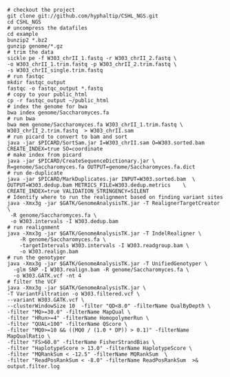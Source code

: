 
	# checkout the project
	git clone git://github.com/hyphaltip/CSHL_NGS.git
	cd CSHL_NGS
	# uncompress the datafiles
	cd example
	bunzip2 *.bz2
	gunzip genome/*.gz
	# trim the data
	sickle pe -f W303_chrII_1.fastq -r W303_chrII_2.fastq \
	-o W303_chrII_1.trim.fastq -p W303_chrII_2.trim.fastq \
	-s W303_chrII_single.trim.fastq
	# run fastqc
	mkdir fastqc_output	
	fastqc -o fastqc_output *.fastq
	# copy to your public_html
	cp -r fastqc_output ~/public_html
	# index the genome for bwa
	bwa index genome/Saccharomyces.fa
	# run bwa
	bwa mem genome/Saccharomyces.fa W303_chrII_1.trim.fastq \
	W303_chrII_2.trim.fastq  > W303_chrII.sam
	# run picard to convert to bam and sort
	java -jar $PICARD/SortSam.jar I=W303_chrII.sam O=W303.sorted.bam CREATE_INDEX=true SO=coordinate
	# make index from picard
	java -jar $PICARD/CreateSequenceDictionary.jar \
	R=genome/Saccharomyces.fa OUTPUT=genome/Saccharomyces.fa.dict	
    # run de-duplicate
	java -jar $PICARD/MarkDuplicates.jar INPUT=W303.sorted.bam  \
	OUTPUT=W303.dedup.bam METRICS_FILE=W303.dedup.metrics    \
	CREATE_INDEX=true VALIDATION_STRINGENCY=SILENT
	# Identify where to run the realignment based on finding variant sites
	java -Xmx3g -jar $GATK/GenomeAnalysisTK.jar -T RealignerTargetCreator \
     -R genome/Saccharomyces.fa \
     -o W303.intervals -I W303.dedup.bam
	# run realignment
	java -Xmx3g -jar $GATK/GenomeAnalysisTK.jar -T IndelRealigner \
		-R genome/Saccharomyces.fa \
		-targetIntervals W303.intervals -I W303.readgroup.bam \
		-o W303.realign.bam
	# run the genotyper
	java -Xmx3g -jar $GATK/GenomeAnalysisTK.jar -T UnifiedGenotyper \
      -glm SNP -I W303.realign.bam -R genome/Saccharomyces.fa \
      -o W303.GATK.vcf -nt 4
	# filter the VCF
	java -Xmx3g -jar $GATK/GenomeAnalysisTK.jar \
    -T VariantFiltration -o W303.filtered.vcf \
    --variant W303.GATK.vcf \
    --clusterWindowSize 10  -filter "QD<8.0" -filterName QualByDepth \
    -filter "MQ>=30.0" -filterName MapQual \
    -filter "HRun>=4" -filterName HomopolymerRun \
    -filter "QUAL<100" -filterName QScore \
    -filter "MQ0>=10 && ((MQ0 / (1.0 * DP)) > 0.1)" -filterName MapQualRatio \
    -filter "FS>60.0" -filterName FisherStrandBias \
    -filter "HaplotypeScore > 13.0" -filterName HaplotypeScore \
    -filter "MQRankSum < -12.5" -filterName MQRankSum  \
    -filter "ReadPosRankSum < -8.0" -filterName ReadPosRankSum  >& output.filter.log

